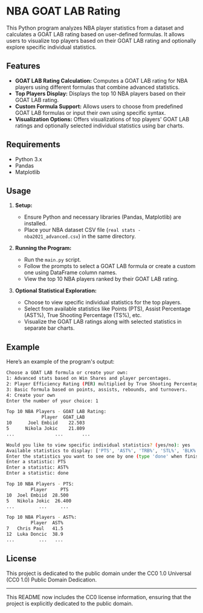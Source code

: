 # NBA GOAT LAB Rating

This Python program analyzes NBA player statistics from a dataset and calculates a GOAT LAB rating based on user-defined formulas. It allows users to visualize top players based on their GOAT LAB rating and optionally explore specific individual statistics.

## Features

- **GOAT LAB Rating Calculation:** Computes a GOAT LAB rating for NBA players using different formulas that combine advanced statistics.
- **Top Players Display:** Displays the top 10 NBA players based on their GOAT LAB rating.
- **Custom Formula Support:** Allows users to choose from predefined GOAT LAB formulas or input their own using specific syntax.
- **Visualization Options:** Offers visualizations of top players' GOAT LAB ratings and optionally selected individual statistics using bar charts.

## Requirements

- Python 3.x
- Pandas
- Matplotlib

## Usage

1. **Setup:**
   - Ensure Python and necessary libraries (Pandas, Matplotlib) are installed.
   - Place your NBA dataset CSV file (`real stats - nba2021_advanced.csv`) in the same directory.

2. **Running the Program:**
   - Run the `main.py` script.
   - Follow the prompts to select a GOAT LAB formula or create a custom one using DataFrame column names.
   - View the top 10 NBA players ranked by their GOAT LAB rating.

3. **Optional Statistical Exploration:**
   - Choose to view specific individual statistics for the top players.
   - Select from available statistics like Points (PTS), Assist Percentage (AST%), True Shooting Percentage (TS%), etc.
   - Visualize the GOAT LAB ratings along with selected statistics in separate bar charts.

## Example

Here’s an example of the program's output:

```bash
Choose a GOAT LAB formula or create your own:
1: Advanced stats based on Win Shares and player percentages.
2: Player Efficiency Rating (PER) multiplied by True Shooting Percentage (TS%) adjusted by Win Shares.
3: Basic formula based on points, assists, rebounds, and turnovers.
4: Create your own
Enter the number of your choice: 1

Top 10 NBA Players - GOAT LAB Rating:
             Player  GOAT_LAB
10      Joel Embiid    22.503
5      Nikola Jokic    21.809
...               ...       ...

Would you like to view specific individual statistics? (yes/no): yes
Available statistics to display: ['PTS', 'AST%', 'TRB%', 'STL%', 'BLK%', 'FG%', '3P%', 'FT%', 'PER', 'TS%']
Enter the statistics you want to see one by one (type 'done' when finished):
Enter a statistic: PTS
Enter a statistic: AST%
Enter a statistic: done

Top 10 NBA Players - PTS:
         Player     PTS
10  Joel Embiid  28.500
5   Nikola Jokic  26.400
...         ...     ...

Top 10 NBA Players - AST%:
         Player  AST%
7   Chris Paul   41.5
12  Luka Doncic  38.9
...         ...   ...

```

## License

This project is dedicated to the public domain under the CC0 1.0 Universal (CC0 1.0) Public Domain Dedication.

---

This README now includes the CC0 license information, ensuring that the project is explicitly dedicated to the public domain.
